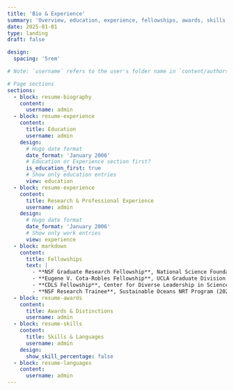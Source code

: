 ```yaml
---
title: 'Bio & Experience'
summary: 'Overview, education, experience, fellowships, awards, skills, and languages.'
date: 2025-01-01
type: landing
draft: false

design:
  spacing: '5rem'

# Note: `username` refers to the user's folder name in `content/authors/`

# Page sections
sections:
  - block: resume-biography
    content:
      username: admin
  - block: resume-experience
    content:
      title: Education
      username: admin
    design:
      # Hugo date format
      date_format: 'January 2006'
      # Education or Experience section first?
      is_education_first: true
      # Show only education entries
      view: education
  - block: resume-experience
    content:
      title: Research & Professional Experience
      username: admin
    design:
      # Hugo date format
      date_format: 'January 2006'
      # Show only work entries
      view: experience
  - block: markdown
    content:
      title: Fellowships
      text: |
        - **NSF Graduate Research Fellowship**, National Science Foundation (2023–present)
        - **Eugene V. Cota-Robles Fellowship**, UCLA Graduate Division (2024–present)
        - **CDLS Fellowship**, Center for Diverse Leadership in Science, UCLA (2024–present)
        - **NSF Research Trainee**, Sustainable Oceans NRT Program (2022–2023)
  - block: resume-awards
    content:
      title: Awards & Distinctions
      username: admin
  - block: resume-skills
    content:
      title: Skills & Languages
      username: admin
    design:
      show_skill_percentage: false
  - block: resume-languages
    content:
      username: admin
---
```


